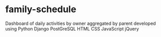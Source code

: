 # family-schedule
Dashboard of daily activities by owner aggregated by parent developed using Python Django PostGreSQL HTML CSS JavaScript jQuery
